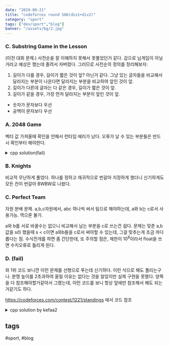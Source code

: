 ```yaml
---
date: "2019-09-21"
title: "codeforces round 586(div1+div2)"
category: "sport"
tags: ["dev/sport","blog"]
banner: "/assets/bg/2.jpg"
---
```



### C. Substring Game in the Lesson

(이전 대회 문제.)
사전순을 잘 이해하지 못해서 못풀었던거 같다. 감으로 님게임이 아닐거라고 예상은 했는데 졸려서 자버렸다.
그러므로 사전순의 정의를 정리해보자:

1.  길이가 다를 경우, 길이가 짧은 것이 앞? 아닌거 같다. 그냥 있는 글자들을 비교해서 달라지는 부분이 나온다면 달라지는 부분을 비교하여 앞인 것이 앞.
2.  길이가 다른데 글자는 다 같은 경우, 길이가 짧은 것이 앞.
3.  길이가 같을 경우, 가장 먼저 달라지는 부분이 앞인 것이 앞.

+ 숫자가 문자보다 우선
+ 공백이 문자보다 우선


### A. 2048 Game

벡터 값 가져올때 확인을 안해서 런타임 에러가 났다. 오류가 날 수 있는 부분들은 반드시 확인부터 해야한다.

<details><summary>cpp solution(fail)</summary>

```cpp
void solve()
{
    int T;
    cin >> T;
    vll vec;
    for (int t = 0; t < T; t++)
    {
        int n;
        cin>>n;
        ll tmp;
        vec.clear();
        for (int i = 0; i < n; i++)
        {
            cin>>tmp;
            if(tmp<=2048){
                vec.push_back((ll)log2(tmp));
            }
        }
        sort(all(vec));
 
        int curN=11;
        int curLeft=1;
        while(true)
        {
            //// 아래 부분 주석을 해제하면 성공.
            // if(vec.size()==0){
            //     cout << "NO" << endl;
            //     break;
            // }
            if(vec.back()==curN){
                if(curLeft==1){
                    cout << "YES" << endl;
                    break;
                } else {
                    // cout << curN << " " << endl;
                    curLeft-=1;
                    if(vec.size()==0){
                        cout << "NO" << endl;
                        break;
                    }
                    vec.pop_back();
                }
            } else {
                curN-=1;
                curLeft*=2;
                if(curN==-1) {
                    cout << "NO" << endl;
                    break;
                }
            }
        }
    }
    
}
```

</details>

### B. Knights

비교적 무난하게 풀었다. 하나를 정하고 재귀적으로 번갈아 지정하게 했더니 신기하게도 모든 칸이 번갈아 BWBW로 나왔다.

### C. Perfect Team

자원 분배 문제. a,b,c자원에서, abc 하나씩 써서 팀으로 해야하는데, a와 b는 c로서 사용가능. 역으론 불가.

a와 b를 서로 바꿀수는 없으니 비교해서 남는 부분을 c로 쓰는건 쉽다. 문제는 맞춘 a,b값을 s라 했을때 s < c이면 a와b들을 c로서 써야할 수 있는데, 그걸 맞추는게 조금 까다롭다는 점. 수식전개를 하면 좀 간단한데, 또 주의할 점은, 제한이 $10^8$이라서 float을 쓰면 수치오류로 틀리게 된다.



### D. (fail)

와 1위 코드 보니깐 이런 문제를 선형으로 푸는데 신기하다. 이런 식으로 해도 풀리는구나.
분명 높이를 2초과하여 올릴 이유는 없다는 것을 알았지만 실제 구현을 못했다. 양쪽을 다 참조해야할거같아서 그랬는데, 이런 코드를 보니 항상 앞에만 참조해서 해도 되는거같기도 하다.

https://codeforces.com/contest/1221/standings 에서 코드 참조
<details><summary>cpp solution by kefaa2</summary>

```cpp

const int MaxRaise=4;
const int maxN=300000+8;
ll arr[maxN], cost[maxN];

void solve()
{
    int q;
    cin >> q;
    while (q--) {
        cin >> n;
        for (int i = 1; i <= n; i++) {
            cin >> arr[i] >> cost[i];
        }
        vector < pair < ll, ll > > best;
        for (int raise = 0; raise <= MaxRaise; raise++) {
            best.emplace_back(cost[1] * raise, arr[1] + raise);
            cout << best[raise].first << ' ' << best[raise].second << endl;
        }
        for (int i = 2; i <= n; i++) {
            vector < pair < ll, ll > > nbest;
            for (int raise = 0; raise <= MaxRaise; raise++) {
                ll mn = 2e18;
                for (auto it : best) {
                    if (it.second != arr[i] + raise) mn = min(mn, it.first);
                }
                mn += raise * cost[i];
                nbest.emplace_back(mn, arr[i] + raise);
            }
            best = nbest;
        }
        ll mn = 2e18;
        for (auto it : best) mn = min(mn, it.first);
        cout << mn << '\n';
    }
}

```

</details>

## tags
  \#sport, \#blog